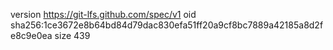 version https://git-lfs.github.com/spec/v1
oid sha256:1ce3672e8b64bd84d79dac830efa51ff20a9cf8bc7889a42185a8d2fe8c9e0ea
size 439
